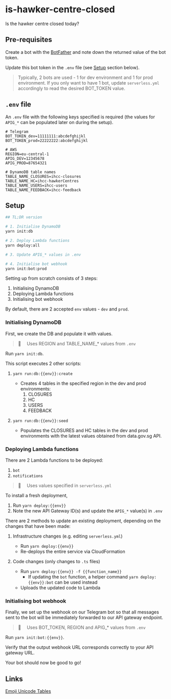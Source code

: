 # is-hawker-centre-closed

Is the hawker centre closed today?

## Pre-requisites

Create a bot with the [BotFather](https://t.me/botfather) and note down the returned value of the bot token.

Update this bot token in the `.env` file (see [Setup](#setup) section below).

> Typically, 2 bots are used - 1 for dev environment and 1 for prod environment.
> If you only want to have 1 bot, update `serverless.yml` accordingly to read the desired BOT_TOKEN value.

## `.env` file

An `.env` file with the following keys specified is required (the values for `APIG_*` can be populated later on during the setup).

```
# Telegram
BOT_TOKEN_dev=11111111:abcdefghijkl
BOT_TOKEN_prod=22222222:abcdefghijkl

# AWS
REGION=eu-central-1
APIG_DEV=12345678
APIG_PROD=87654321

# DynamoDB table names
TABLE_NAME_CLOSURES=ihcc-closures
TABLE_NAME_HC=ihcc-hawkerCentres
TABLE_NAME_USERS=ihcc-users
TABLE_NAME_FEEDBACK=ihcc-feedback
```

## Setup

```bash
## TL;DR version

# 1. Initialise DynamoDB
yarn init:db

# 2. Deploy Lambda functions
yarn deploy:all

# 3. Update APIG_* values in .env

# 4. Initialise bot webhook
yarn init:bot:prod
```

Setting up from scratch consists of 3 steps:

1. Initialising DynamoDB
1. Deploying Lambda functions
1. Initialising bot webhook

By default, there are 2 accepted `env` values - `dev` and `prod`.

### Initialising DynamoDB

First, we create the DB and populate it with values.

> :notebook:  Uses REGION and TABLE_NAME\_\* values from `.env`

Run `yarn init:db`.

This script executes 2 other scripts:

1. `yarn run:db:{{env}}:create`

   - Creates 4 tables in the specified region in the dev and prod environments:
     1. CLOSURES
     1. HC
     1. USERS
     1. FEEDBACK

2. `yarn run:db:{{env}}:seed`

   - Populates the CLOSURES and HC tables in the dev and prod environments with the latest values obtained from data.gov.sg API.

### Deploying Lambda functions

There are 2 Lambda functions to be deployed:

1. `bot`
1. `notifications`

> :orange_book:  Uses values specified in `serverless.yml`

To install a fresh deployment,

1. Run `yarn deploy:{{env}}`
1. Note the new API Gateway ID(s) and update the `APIG_*` value(s) in `.env`

There are 2 methods to update an existing deployment, depending on the changes that have been made:

1. Infrastructure changes (e.g. editing `serverless.yml`)

   - Run `yarn deploy:{{env}}`
   - Re-deploys the entire service via CloudFormation

1. Code changes (only changes to `.ts` files)

   - Run `yarn deploy:{{env}} -f {{function_name}}`
     - If updating the `bot` function, a helper command `yarn deploy:{{env}}:bot` can be used instead
   - Uploads the updated code to Lambda

### Initialising bot webhook

Finally, we set up the webhook on our Telegram bot so that all messages sent to the bot will be immediately forwarded to our API gateway endpoint.

> :notebook:  Uses BOT_TOKEN, REGION and APIG\_\* values from `.env`

Run `yarn init:bot:{{env}}`.

Verify that the output webhook URL corresponds correctly to your API gateway URL.

Your bot should now be good to go!

## Links

[Emoji Unicode Tables](https://apps.timwhitlock.info/emoji/tables/unicode)
